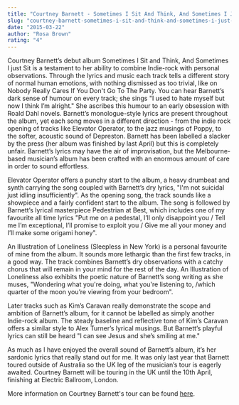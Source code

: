 ```yaml
---
title: "Courtney Barnett - Sometimes I Sit And Think, And Sometimes I Just Sit"
slug: "courtney-barnett-sometimes-i-sit-and-think-and-sometimes-i-just-sit"
date: "2015-03-22"
author: "Rosa Brown"
rating: "4"
---
```


Courtney Barnett’s debut album Sometimes I Sit and Think, And Sometimes I just Sit is a testament to her ability to combine Indie-rock with personal observations. Through the lyrics and music each track tells a different story of normal human emotions, with nothing dismissed as too trivial, like on Nobody Really Cares If You Don't Go To The Party. You can hear Barnett’s dark sense of humour on every track; she sings "I used to hate myself but now I think I’m alright." She ascribes this humour to an early obsession with Roald Dahl novels. Barnett’s monologue-style lyrics are present throughout the album, yet each song moves in a different direction - from the indie rock opening of tracks like Elevator Operator, to the jazz musings of Poppy, to the softer, acoustic sound of Depreston. Barnett has been labelled a slacker by the press (her album was finished by last April) but this is completely unfair. Barnett’s lyrics may have the air of improvisation, but the Melbourne-based musician’s album has been crafted with an enormous amount of care in order to sound effortless.

Elevator Operator offers a punchy start to the album, a heavy drumbeat and synth carrying the song coupled with Barnett’s dry lyrics, "I'm not suicidal just idling insufficiently". As the opening song, the track sounds like a showpiece and a fairly confident start to the album. The song is followed by Barnett’s lyrical masterpiece Pedestrian at Best, which includes one of my favourite all time lyrics "Put me on a pedestal, I’ll only disappoint you / Tell me I’m exceptional, I’ll promise to exploit you / Give me all your money and I’ll make some origami honey".

An Illustration of Loneliness (Sleepless in New York) is a personal favourite of mine from the album. It sounds more lethargic than the first few tracks, in a good way. The track combines Barnett’s dry observations with a catchy chorus that will remain in your mind for the rest of the day. An Illustration of Loneliness also exhibits the poetic nature of Barnett’s song writing as she muses, "Wondering what you're doing, what you're listening to, /which quarter of the moon you’re viewing from your bedroom".

Later tracks such as Kim’s Caravan really demonstrate the scope and ambition of Barnett’s album, for it cannot be labelled as simply another Indie-rock album. The steady baseline and reflective tone of Kim’s Caravan offers a similar style to Alex Turner’s lyrical musings. But Barnett’s playful lyrics can still be heard "I can see Jesus and she’s smiling at me."

As much as I have enjoyed the overall sound of Barnett’s album, it’s her sardonic lyrics that really stand out for me. It was only last year that Barnett toured outside of Australia so the UK leg of the musician’s tour is eagerly awaited. Courtney Barnett will be touring in the UK until the 10th April, finishing at Electric Ballroom, London.

More information on Courtney Barnett's tour can be found [here](https://www.ents24.com/uk/tour-dates/courtney-barnett).

